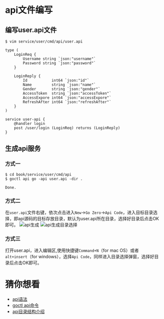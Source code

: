 # api文件编写

## 编写user.api文件
``` shell
$ vim service/user/cmd/api/user.api  
```
``` text
type (
    LoginReq {
        Username string `json:"username"`
        Password string `json:"password"`
    }

    LoginReply {
        Id           int64 `json:"id"`
        Name         string `json:"name"`
        Gender       string `json:"gender"`
        AccessToken  string `json:"accessToken"`
        AccessExpore int64 `json:"accessExpore"`
        RefreshAfter int64 `json:"refreshAfter"`
    }
)

service user-api {
    @handler login
    post /user/login (LoginReq) returns (LoginReply)
}
```
## 生成api服务
### 方式一

``` shell
$ cd book/service/user/cmd/api
$ goctl api go -api user.api -dir . 
```
``` text
Done.
```

### 方式二

在`user.api`文件右键，依次点击进入`New`->`Go Zero`->`Api Code`，进入目标目录选择，即api源码的目标存放目录，默认为user.api所在目录，选择好目录后点击OK即可。
![api生成](https://zeromicro.github.io/go-zero/resource/goctl-api.png)
![api生成目录选择](https://zeromicro.github.io/go-zero/resource/goctl-api-select.png)

### 方式三

打开user.api，进入编辑区,使用快捷键`Command+N`（for mac OS）或者 `alt+insert`（for windows），选择`Api Code`，同样进入目录选择弹窗，选择好目录后点击OK即可。

# 猜你想看
* [api语法](api-grammar.md)
* [goctl api命令](goctl-api.md)
* [api目录结构介绍](api-dir.md)